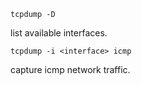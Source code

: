 ```
tcpdump -D
```
list available interfaces.
```
tcpdump -i <interface> icmp
```
capture icmp network traffic.